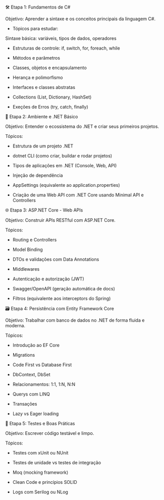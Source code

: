 🛠️ Etapa 1: Fundamentos de C#

Objetivo: Aprender a sintaxe e os conceitos principais da linguagem C#.

- Tópicos para estudar:

Sintaxe básica: variáveis, tipos de dados, operadores

- Estruturas de controle: if, switch, for, foreach, while

- Métodos e parâmetros

- Classes, objetos e encapsulamento

- Herança e polimorfismo

- Interfaces e classes abstratas

- Collections (List, Dictionary, HashSet)

- Exeções de Erros (try, catch, finally)


🧰 Etapa 2: Ambiente e .NET Básico

Objetivo: Entender o ecossistema do .NET e criar seus primeiros projetos.


Tópicos:

- Estrutura de um projeto .NET

- dotnet CLI (como criar, buildar e rodar projetos)

- Tipos de aplicações em .NET (Console, Web, API)

- Injeção de dependência

- AppSettings (equivalente ao application.properties)

- Criação de uma Web API com .NET Core usando Minimal API e Controllers


🌐 Etapa 3: ASP.NET Core - Web APIs

Objetivo: Construir APIs RESTful com ASP.NET Core.

Tópicos:

- Routing e Controllers

- Model Binding

- DTOs e validações com Data Annotations

- Middlewares

- Autenticação e autorização (JWT)

- Swagger/OpenAPI (geração automática de docs)

- Filtros (equivalente aos interceptors do Spring)



🗃️ Etapa 4: Persistência com Entity Framework Core

Objetivo: Trabalhar com banco de dados no .NET de forma fluida e moderna.

Tópicos:

- Introdução ao EF Core

- Migrations

- Code First vs Database First

- DbContext, DbSet

- Relacionamentos: 1:1, 1:N, N:N

- Querys com LINQ

- Transações

- Lazy vs Eager loading


🧪 Etapa 5: Testes e Boas Práticas

Objetivo: Escrever código testável e limpo.

Tópicos:

- Testes com xUnit ou NUnit

- Testes de unidade vs testes de integração

- Moq (mocking framework)

- Clean Code e princípios SOLID

- Logs com Serilog ou NLog